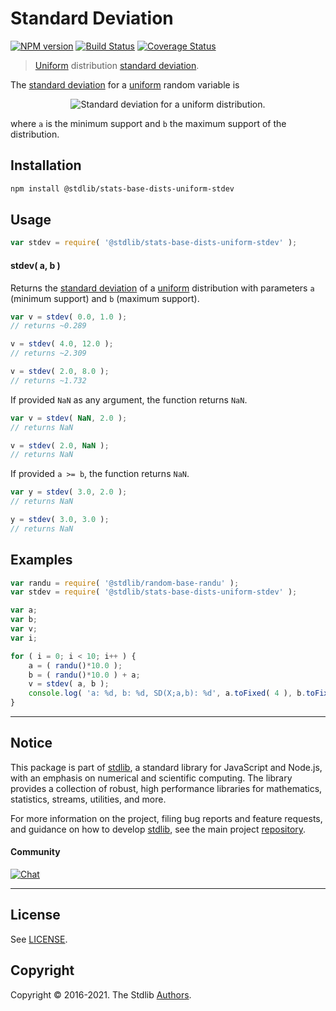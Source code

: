 <!--

@license Apache-2.0

Copyright (c) 2018 The Stdlib Authors.

Licensed under the Apache License, Version 2.0 (the "License");
you may not use this file except in compliance with the License.
You may obtain a copy of the License at

   http://www.apache.org/licenses/LICENSE-2.0

Unless required by applicable law or agreed to in writing, software
distributed under the License is distributed on an "AS IS" BASIS,
WITHOUT WARRANTIES OR CONDITIONS OF ANY KIND, either express or implied.
See the License for the specific language governing permissions and
limitations under the License.

-->

# Standard Deviation

[![NPM version][npm-image]][npm-url] [![Build Status][test-image]][test-url] [![Coverage Status][coverage-image]][coverage-url] <!-- [![dependencies][dependencies-image]][dependencies-url] -->

> [Uniform][uniform-distribution] distribution [standard deviation][standard-deviation].

<!-- Section to include introductory text. Make sure to keep an empty line after the intro `section` element and another before the `/section` close. -->

<section class="intro">

The [standard deviation][standard-deviation] for a [uniform][uniform-distribution] random variable is

<!-- <equation class="equation" label="eq:uniform_stdev" align="center" raw="\sigma = \sqrt{\tfrac{1}{12}} \left( b - a \right)" alt="Standard deviation for a uniform distribution."> -->

<div class="equation" align="center" data-raw-text="\sigma = \sqrt{\tfrac{1}{12}} \left( b - a \right)" data-equation="eq:uniform_stdev">
    <img src="https://cdn.jsdelivr.net/gh/stdlib-js/stdlib@591cf9d5c3a0cd3c1ceec961e5c49d73a68374cb/lib/node_modules/@stdlib/stats/base/dists/uniform/stdev/docs/img/equation_uniform_stdev.svg" alt="Standard deviation for a uniform distribution.">
    <br>
</div>

<!-- </equation> -->

where `a` is the minimum support and `b` the maximum support of the distribution.

</section>

<!-- /.intro -->

<!-- Package usage documentation. -->

<section class="installation">

## Installation

```bash
npm install @stdlib/stats-base-dists-uniform-stdev
```

</section>

<section class="usage">

## Usage

```javascript
var stdev = require( '@stdlib/stats-base-dists-uniform-stdev' );
```

#### stdev( a, b )

Returns the [standard deviation][standard-deviation] of a [uniform][uniform-distribution] distribution with parameters `a` (minimum support) and `b` (maximum support).

```javascript
var v = stdev( 0.0, 1.0 );
// returns ~0.289

v = stdev( 4.0, 12.0 );
// returns ~2.309

v = stdev( 2.0, 8.0 );
// returns ~1.732
```

If provided `NaN` as any argument, the function returns `NaN`.

```javascript
var v = stdev( NaN, 2.0 );
// returns NaN

v = stdev( 2.0, NaN );
// returns NaN
```

If provided `a >= b`, the function returns `NaN`.

```javascript
var y = stdev( 3.0, 2.0 );
// returns NaN

y = stdev( 3.0, 3.0 );
// returns NaN
```

</section>

<!-- /.usage -->

<!-- Package usage notes. Make sure to keep an empty line after the `section` element and another before the `/section` close. -->

<section class="notes">

</section>

<!-- /.notes -->

<!-- Package usage examples. -->

<section class="examples">

## Examples

<!-- eslint no-undef: "error" -->

```javascript
var randu = require( '@stdlib/random-base-randu' );
var stdev = require( '@stdlib/stats-base-dists-uniform-stdev' );

var a;
var b;
var v;
var i;

for ( i = 0; i < 10; i++ ) {
    a = ( randu()*10.0 );
    b = ( randu()*10.0 ) + a;
    v = stdev( a, b );
    console.log( 'a: %d, b: %d, SD(X;a,b): %d', a.toFixed( 4 ), b.toFixed( 4 ), v.toFixed( 4 ) );
}
```

</section>

<!-- /.examples -->

<!-- Section to include cited references. If references are included, add a horizontal rule *before* the section. Make sure to keep an empty line after the `section` element and another before the `/section` close. -->

<section class="references">

</section>

<!-- /.references -->

<!-- Section for related `stdlib` packages. Do not manually edit this section, as it is automatically populated. -->

<section class="related">

</section>

<!-- /.related -->

<!-- Section for all links. Make sure to keep an empty line after the `section` element and another before the `/section` close. -->


<section class="main-repo" >

* * *

## Notice

This package is part of [stdlib][stdlib], a standard library for JavaScript and Node.js, with an emphasis on numerical and scientific computing. The library provides a collection of robust, high performance libraries for mathematics, statistics, streams, utilities, and more.

For more information on the project, filing bug reports and feature requests, and guidance on how to develop [stdlib][stdlib], see the main project [repository][stdlib].

#### Community

[![Chat][chat-image]][chat-url]

---

## License

See [LICENSE][stdlib-license].


## Copyright

Copyright &copy; 2016-2021. The Stdlib [Authors][stdlib-authors].

</section>

<!-- /.stdlib -->

<!-- Section for all links. Make sure to keep an empty line after the `section` element and another before the `/section` close. -->

<section class="links">

[npm-image]: http://img.shields.io/npm/v/@stdlib/stats-base-dists-uniform-stdev.svg
[npm-url]: https://npmjs.org/package/@stdlib/stats-base-dists-uniform-stdev

[test-image]: https://github.com/stdlib-js/stats-base-dists-uniform-stdev/actions/workflows/test.yml/badge.svg
[test-url]: https://github.com/stdlib-js/stats-base-dists-uniform-stdev/actions/workflows/test.yml

[coverage-image]: https://img.shields.io/codecov/c/github/stdlib-js/stats-base-dists-uniform-stdev/main.svg
[coverage-url]: https://codecov.io/github/stdlib-js/stats-base-dists-uniform-stdev?branch=main

<!--

[dependencies-image]: https://img.shields.io/david/stdlib-js/stats-base-dists-uniform-stdev.svg
[dependencies-url]: https://david-dm.org/stdlib-js/stats-base-dists-uniform-stdev/main

-->

[chat-image]: https://img.shields.io/gitter/room/stdlib-js/stdlib.svg
[chat-url]: https://gitter.im/stdlib-js/stdlib/

[stdlib]: https://github.com/stdlib-js/stdlib

[stdlib-authors]: https://github.com/stdlib-js/stdlib/graphs/contributors

[stdlib-license]: https://raw.githubusercontent.com/stdlib-js/stats-base-dists-uniform-stdev/main/LICENSE

[uniform-distribution]: https://en.wikipedia.org/wiki/Uniform_distribution_%28continuous%29

[standard-deviation]: https://en.wikipedia.org/wiki/Standard_deviation

</section>

<!-- /.links -->

